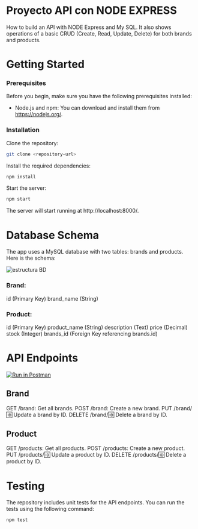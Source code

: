# Proyecto API con NODE EXPRESS
How to build an API with NODE Express and My SQL. It also shows operations of a basic CRUD (Create, Read, Update, Delete) for both brands and products.

# Getting Started
### Prerequisites
Before you begin, make sure you have the following prerequisites installed:

- Node.js and npm: You can download and install them from https://nodejs.org/.
  
### Installation
Clone the repository:
 ```sh
git clone <repository-url>
 ```

Install the required dependencies:
 ```sh
npm install
 ```

Start the server:
 ```sh
npm start
 ```
The server will start running at http://localhost:8000/.

# Database Schema

The app uses a MySQL database with two tables: brands and products. Here is the schema:

![estructura BD](https://github.com/emilykml/proyecto-BackEnd_comercio/assets/135590740/b61c30ce-3647-46d8-b49f-d2a3bb255078)


### Brand:
id (Primary Key)
brand_name (String)

### Product:
id (Primary Key)
product_name (String)
description (Text)
price (Decimal)
stock (Integer)
brands_id (Foreign Key referencing brands.id)

# API Endpoints
[![Run in Postman](https://run.pstmn.io/button.svg)](https://god.gw.postman.com/run-collection/30200003-dc4157f5-3684-4dee-84ff-daf728744f8f?action=collection%2Ffork&source=rip_markdown&collection-url=entityId%3D30200003-dc4157f5-3684-4dee-84ff-daf728744f8f%26entityType%3Dcollection%26workspaceId%3Ddb0156dd-f346-4872-82b4-50dbb0d75dcb)

## Brand
GET /brand: Get all brands.
POST /brand: Create a new brand.
PUT /brand/🆔 Update a brand by ID.
DELETE /brand/🆔 Delete a brand by ID.

## Product
GET /products: Get all products.
POST /products: Create a new product.
PUT /products/🆔 Update a product by ID.
DELETE /products/🆔 Delete a product by ID.

# Testing
The repository includes unit tests for the API endpoints. You can run the tests using the following command:

 ```sh
npm test
 ```
